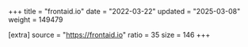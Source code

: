 +++
title = "frontaid.io"
date = "2022-03-22"
updated = "2025-03-08"
weight = 149479

[extra]
source = "https://frontaid.io"
ratio = 35
size = 146
+++
